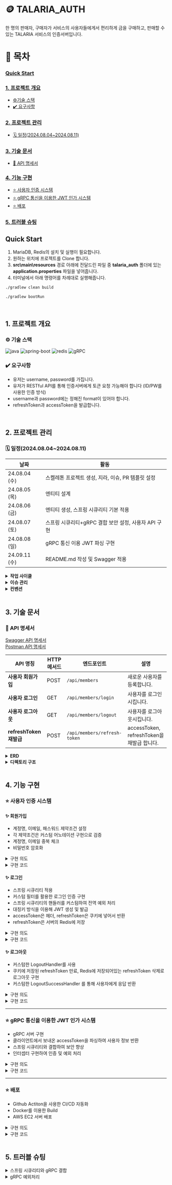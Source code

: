 # 🪙 TALARIA_AUTH

한 명의 판매자, 구매자가 서비스의 사용자들에게서 편리하게 금을 구매하고, 판매할 수 있는 TALARIA 서비스의 인증서버입니다. 

# 📑 목차
### [Quick Start](#quick-start)
### [1. 프로젝트 개요](#1-프로젝트-개요)
 - [⚙️기술 스택](#️-기술-스택)
 - [✔️ 요구사항](#️-요구사항)
### [2. 프로젝트 관리](#2-프로젝트-관리)
 - [🗓️ 일정(2024.08.04~2024.08.11)](#️-일정2024080420240811)
### [3. 기술 문서](#3-기술-문서)
 - [📄 API 명세서](#-api-명세서)
### [4. 기능 구현](#4-기능-구현)
 - [⭐ 사용자 인증 시스템](#-사용자-인증-시스템)
 - [⭐ gRPC 통신을 이용한 JWT 인가 시스템](#-grpc-통신을-이용한-jwt-인가-시스템)
 - [⭐ 배포](#-배포)
### [5. 트러블 슈팅](#5-트러블-슈팅)

## Quick Start

1. MariaDB, Redis의 설치 및 실행이 필요합니다.
2. 원하는 위치에 프로젝트를 Clone 합니다.
3. **src\main\resources** 경로 아래에 전달드린 파일 중 **talaria_auth** 폴더에 있는 **application.properties** 파일을 넣어줍니다.
4. 터미널에서 아래 명령어를 차례대로 실행해줍니다. </br>

```bash
./gradlew clean build

./gradlew bootRun
```

</br>

## 1. 프로젝트 개요

### ⚙️ 기술 스택
![java](https://img.shields.io/badge/Java-17-blue?logo=java)
![spring-boot](https://img.shields.io/badge/SpringBoot-3.3.3-6DB33F?logo=springboot)
![redis](https://img.shields.io/badge/Redis-7.4.0-FF4438?logo=redis)
![gRPC](https://img.shields.io/badge/gRPC-1.66.0-254c5b?logo=gRPC)

### ✔️ 요구사항

- 유저는 username, password를 가집니다.
- 유저가 RESTful API를 통해 인증서버에게 토큰 요청 가능해야 합니다 (ID/PW를 사용한 인증 방식)
- username과 password에는 정해진 format이 있어야 합니다.
- refreshToken과 accessToken을 발급합니다.

</br>

## 2. 프로젝트 관리

### 🗓️ 일정(2024.08.04~2024.08.11)

| 날짜 | 활동 |
| --- | --- |
| 24.08.04 (수) | 스켈레톤 프로젝트 생성, 지라, 이슈, PR 템플릿 설정 |
| 24.08.05 (목) | 엔티티 설계 |
| 24.08.06 (금) | 엔티티 생성, 스프링 시큐리티 기본 적용 |
| 24.08.07 (토) | 스프링 시큐리티+gRPC 결합 보안 설정, 사용자 API 구현 |
| 24.08.08 (일) | gRPC 통신 이용 JWT 파싱 구현 |
| 24.09.11 (수) | README.md 작성 및 Swagger 적용 |

<details>
<summary><strong>작업 사이클</strong></summary>

1. 이슈 생성
2. 브랜치 생성
3. 코드 작성
4. PR 생성
5. dev 브랜치로 Merge
</details>

<details>
<summary><strong>이슈 관리</strong></summary>
<img src=https://github.com/user-attachments/assets/a5341be5-1de7-433c-9e00-e6621f169dcf>
</details>

<details>
<summary><strong>컨벤션</strong></summary>

- **Branch**
    - **전략**

      | Branch Type | Description |
      | --- | --- |
      | `dev` | 주요 개발 branch, `main`으로 merge 전 거치는 branch |
      | `feature` | 할 일 issue 등록 후 branch 생성 및 작업 |

    - **네이밍**
        - `{header}/#{issue number}`
        - 예) `feat/#1`

- **커밋 메시지 규칙**
    ```bash
    > [HEADER] : 기능 요약
    
    - [CHORE]: 내부 파일 수정
    - [FEAT] : 새로운 기능 구현
    - [ADD] : FEAT 이외의 부수적인 코드 추가, 라이브러리 추가, 새로운 파일 생성 시
    - [FIX] : 코드 수정, 버그, 오류 해결
    - [DEL] : 쓸모없는 코드 삭제
    - [DOCS] : README나 WIKI 등의 문서 개정
    - [MOVE] : 프로젝트 내 파일이나 코드의 이동
    - [RENAME] : 파일 이름의 변경
    - [MERGE]: 다른 브렌치를 merge하는 경우
    - [STYLE] : 코드가 아닌 스타일 변경을 하는 경우
    - [INIT] : Initial commit을 하는 경우
    - [REFACTOR] : 로직은 변경 없는 클린 코드를 위한 코드 수정
    
    ex) [FEAT] 게시글 목록 조회 API 구현
    ex) [FIX] 내가 작성하지 않은 리뷰 볼 수 있는 버그 해결
    ```

- **Issue**
    ```bash
    ⭐️ Description
    <!-- 진행할 작업을 설명해주세요 -->
    
    ⭐️ To-do
    <!-- 작업을 수행하기 위해 해야할 태스크를 작성해주세요 -->
    [ ] todo1
    
    ⭐️ ETC
    <!-- 특이사항 및 예정 개발 일정을 작성해주세요 -->
    ```

- **PR**
  - **규칙**
    - branch 작업 완료 후 PR 보내기
    - 항상 local에서 충돌 해결 후 remote에 올리기
    - 충돌 확인 후 문제 없으면 merge
    -  merge
    ```bash
        > [MERGE] {브랜치이름}/{#이슈번호}
        ex) [MERGE] setting/#1
    ```
  - **Template**
    ```bash
    ⭐️ Description
    <!-- 진행할 작업을 설명해주세요 -->
    
    ⭐️ To-do
    <!-- 작업을 수행하기 위해 해야할 태스크를 작성해주세요 -->
    [ ] todo1
    
    ⭐️ ETC
    <!-- 특이사항 및 예정 개발 일정을 작성해주세요 -->
    ```
</details>

</br>

## 3. 기술 문서

### 📄 API 명세서

[Swagger API 명세서](http://localhost:8888/swagger-ui/index.html#/) </br>
[Postman API 명세서](https://documenter.getpostman.com/view/37810011/2sAXqmB5i8)

| API 명칭 | HTTP 메서드 | 엔드포인트 | 설명 |
| --- | --- | --- | --- |
| **사용자 회원가입** | POST | `/api/members` | 새로운 사용자를 등록합니다. |
| **사용자 로그인** | GET | `/api/members/login` | 사용자를 로그인시킵니다. |
| **사용자 로그아웃** | GET | `/api/members/logout`  | 사용자를 로그아웃시킵니다. |
| **refreshToken 재발급** | POST | `/api/members/refresh-token` | accessToken, refreshToken을 재발급 합니다. |

<details>
<summary><strong>ERD</strong></summary>
<img src=https://github.com/user-attachments/assets/40885a58-7c7b-4dee-a54e-5226e96301f7>
</details>

<details>
<summary><strong>디렉토리 구조</strong></summary>

```bash
├─main
│  ├─java
│  │  └─com
│  │      └─yonyk
│  │          └─talaria
│  │              └─auth
│  │                  │  TalariaAuthApplication.java
│  │                  │
│  │                  ├─common
│  │                  │  ├─anotation
│  │                  │  │  │  ValidMemberName.java
│  │                  │  │  │  ValidPassword.java
│  │                  │  │  │
│  │                  │  │  └─validator
│  │                  │  │          MemberNameValidator.java
│  │                  │  │          PasswordValidator.java
│  │                  │  │
│  │                  │  ├─config
│  │                  │  │      GrpcSecurityConfig.java
│  │                  │  │      SpringSecurityConfig.java
│  │                  │  │      SwaggerConfig.java
│  │                  │  │
│  │                  │  ├─security
│  │                  │  │  ├─details
│  │                  │  │  │      PrincipalDetails.java
│  │                  │  │  │      PrincipalDetailsService.java
│  │                  │  │  │
│  │                  │  │  ├─filter
│  │                  │  │  │      AuthenticationFilter.java
│  │                  │  │  │
│  │                  │  │  ├─grpc
│  │                  │  │  │      AuthenticationService.java
│  │                  │  │  │      CustomGrpcAuthenticationReader.java
│  │                  │  │  │      CustomServerInterceptor.java
│  │                  │  │  │
│  │                  │  │  ├─handler
│  │                  │  │  │      CustomAccessDeniedHandler.java
│  │                  │  │  │      CustomLogoutHandler.java
│  │                  │  │  │      CustomLogoutSuccessHandler.java
│  │                  │  │  │      SecurityExceptionHandler.java
│  │                  │  │  │
│  │                  │  │  ├─record
│  │                  │  │  │      JwtRecord.java
│  │                  │  │  │
│  │                  │  │  ├─redis
│  │                  │  │  │      RefreshToken.java
│  │                  │  │  │      RefreshTokenRepository.java
│  │                  │  │  │
│  │                  │  │  └─util
│  │                  │  │          CookieProvider.java
│  │                  │  │          JwtProvider.java
│  │                  │  │
│  │                  │  └─swagger
│  │                  │          MemberControllerSwagger.java
│  │                  │
│  │                  ├─controller
│  │                  │  │  MemberController.java
│  │                  │  │
│  │                  │  ├─request
│  │                  │  │      LoginDTO.java
│  │                  │  │      RegisterDTO.java
│  │                  │  │
│  │                  │  └─response
│  │                  │          dummy.txt
│  │                  │
│  │                  ├─entity
│  │                  │  │  BaseEntity.java
│  │                  │  │  Member.java
│  │                  │  │
│  │                  │  └─enums
│  │                  │          MemberRole.java
│  │                  │
│  │                  ├─exception
│  │                  │  │  CustomException.java
│  │                  │  │  CustomExceptionHandler.java
│  │                  │  │
│  │                  │  └─exceptionType
│  │                  │          CommonExceptionType.java
│  │                  │          ExceptionType.java
│  │                  │          RegisterExceptionType.java
│  │                  │          SecurityExceptionType.java
│  │                  │
│  │                  ├─repository
│  │                  │      MemberRepository.java
│  │                  │
│  │                  └─service
│  │                          JwtService.java
│  │                          MemberService.java
│  │
│  ├─proto
│  │      auth.proto
│  │
│  └─resources
│          application.properties
│          application.yml
│
└─test
    └─java
        └─com
            └─yonyk
                └─talaria
                    └─auth
                            TalariaAuthApplicationTests.java
```

</details>

</br>

## 4. 기능 구현

### ⭐ 사용자 인증 시스템

#### ✨ 회원가입

- 계정명, 이메일, 패스워드 제약조건 설정
- 각 제약조건은 커스텀 어노테이션 구현으로 검증
- 계정명, 이메일 중복 체크
- 비밀번호 암호화

<details>
    <summary>구현 의도</summary>
    <div>
        <div><strong>계정명, 이메일, 패스워드 제약조건</strong></div>
        <div>코드 재상용성이 높고 간편하게 유효성 검증을 할 수 이는 @Valid 어노테이션을 활용하여 구현하였습니다. 계정명, 패스워드는 기존 어노테이션으로는 충분한 검증이 불가하다고 생각해 커스텀 어노테이션을 생성하여 적용하였습니다.</div>
    </div>
</details>
<details>
    <summary>구현 코드</summary>
    <div>
        <a href="https://github.com/yony-k/TALARIA-AUTH/tree/dev/src/main/java/com/yonyk/talaria/auth/common/anotation" target="_blank">어노테이션 패키지</a></br>
        <a href="https://github.com/yony-k/TALARIA-AUTH/blob/dev/src/main/java/com/yonyk/talaria/auth/controller/MemberController.java" target="_blank">회원가입: signUp 메소드</a></br>
    </div>
</details>

#### ✨ 로그인

- 스프링 시큐리티 적용
- 커스텀 필터를 활용한 로그인 인증 구현
- 스프링 시큐리티의 핸들러를 커스텀하여 전역 예외 처리
- 대칭키 방식을 이용해 JWT 생성 및 발급
- accessToken은 헤더, refreshToken은 쿠키에 넣어서 반환
- refreshToken은 서버의 Redis에 저장

<details>
    <summary>구현 의도</summary>
    <div>
        <div><strong>스프링 시큐리티</strong></div>
        <div>금을 판매하는 사이트인만큼 보안이 중요하다고 생각해서 스프링 시큐리티를 구현하였습니다. 비록 인증서버에서는 특별한 권한이 필요한 API는 없지만 인증서버가 확장될 수도 있고 사용자의 정보를 보관하는 서버이니 최대한 보안을 챙길수록 좋다고 생각합니다.</div>
        <div><strong>커스텀 필터</strong></div>
        <div>JWT를 발급해야하기 때문에 기존 form로그인 방식으로는 불가하다고 판단하여 커스텀 필터를 구현하여 로그인을 처리했습니다. 로그인 성공시/실패시 각각 다른 응답을 보낼 수 있기 때문에 더 유용하다고 생각했습니다.</div>
        <div><strong>대칭키 방식 JWT 생성</strong></div>
        <div>처음에는 인증서버, 자원서버가 나뉘어져있기 때문에 비대칭 방식을 이용하려고 했습니다. 하지만 gRPC 통신을 통한 인증은 인증서버에서 자원서버에서 보내 온 accessToken을 파싱하여 사용자 정보를 보내주는 형식으로 결국 한 서버 내에서 생성과 파싱이 이루어지기 때문에 굳이 비대칭 방식을 택할 필요가 없다고 생각해 대칭키 방식으로 구현했습니다.</div>
        <div><strong>refreshToken 발급</strong></div>
        <div>보안적으로 accessToken의 만료시간을 짧게 하고 refreshToken으로 재발급을 하는 편이 좋다고 생각해 refreshToken 발급하는 방식을 채택했습니다.</div>
        <div><strong>refreshToken을 Redis에 저장</strong></div>
        <div>aacessToken의 만료시간이 짧기 때문에 refreshToken을 이용한 재발급 요청이 그만큼 자주 발생하는데 그때마다 DB에 접근하는 것은 부담이 될 것 같아 상대적으로 접근이 쉽고 처리속도가 빠른 Redis에 저장하게 되었습니다.</div>
    </div>
</details>
<details>
    <summary>구현 코드</summary>
    <div>
        <a href="https://github.com/yony-k/TALARIA-AUTH/tree/dev/src/main/java/com/yonyk/talaria/auth/common/security" target="_blank">Spring Security 패키지</a></br>
    </div>
</details>

#### ✨ 로그아웃
- 커스텀한 LogoutHandler를 사용
- 쿠키에 저장된 refreshToken 만료, Redis에 저장되어있는 refreshToken 삭제로 로그아웃 구현
- 커스텀한 LogoutSuccessHandler 를 통해 사용자에게 응답 반환

<details>
    <summary>구현 의도</summary>
    <div>
        <div><strong>커스텀 필터</strong></div>
        <div>JWT 방식으로 로그인을 하기 때문에 서버와 클라이언트 양쪽에 사용자의 정보(refreshToken)가 남게되었습니다. 로그아웃 시 이 정보를 모두 지워줘야 맞다고 생각했고 이런 일을 처리하기 위해 존재하는 LogoutHandler를 커스텀하여 사용하게 됐습니다.</div>
    </div>
</details>
<details>
    <summary>구현 코드</summary>
    <div>
        <a href="https://github.com/yony-k/TALARIA-AUTH/blob/dev/src/main/java/com/yonyk/talaria/auth/common/security/handler/CustomLogoutHandler.java" target="_blank">CustomLogoutHandler</a></br>
        <a href="https://github.com/yony-k/TALARIA-AUTH/blob/dev/src/main/java/com/yonyk/talaria/auth/common/security/handler/CustomLogoutSuccessHandler.java" target="_blank">CustomLogoutSuccessHandler</a></br>
    </div>
</details>

---

### ⭐ gRPC 통신을 이용한 JWT 인가 시스템

- gRPC 서버 구현
- 클라이언트에서 보내온 accessToken을 파싱하여 사용자 정보 반환
- 스프링 시큐리티와 결합하여 보안 향상
- 인터셉터 구현하여 인증 및 예외 처리

<details>
    <summary>구현 의도</summary>
    <div>
        <div><strong>인터셉터 구현</strong></div>
        <div>스프링 시큐리티를 구현하니 gRPC 통신 또한 인증이 필수적이게 되었습니다. 이를 위해 필요한 클래스가 GrpcAuthenticationReader 였는데 여기서 발생하는 예외를 안전하게 처리하기 위해서 인터셉터를 구현했습니다.</div>
    </div>
</details>
<details>
    <summary>구현 코드</summary>
    <div>
        <a href="https://github.com/yony-k/TALARIA-AUTH/tree/dev/src/main/java/com/yonyk/talaria/auth/common/security/grpc" target="_blank">gRPC 패키지</a></br>
    </div>
</details>

---

### ⭐ 배포

- Github Actiton을 사용한 CI/CD 자동화
- Docker를 이용한 Build
- AWS EC2 서버 배포

<details>
    <summary>구현 의도</summary>
    <div>
        <div><strong>Github Actiton</strong></div>
        <div>프로젝트에 수정사항이 생길 때마다 직접 파일을 만들어 배포하는 방식은 비효율적이라는 생각이 들어 CI/CD 과정을 자동화하고자 했습니다. CI/CD에 사용되는 툴 중 비교적 사용방법이 간단한 Github Actiton을 선택했습니다.</div></br>
        <strong>Docker</strong></div>
        <div>운영체제에 구애받지 않고 어플리케이션을 실행시킬 수 있도록 Docker를 사용하였습니다.</div></br>
        <strong>AWS EC2 서버</strong></div>
        <div>AWS는 현재까지도 클라우드 이용 비중 순위에서 상위권에 위치해있기 때문에 실무에서 반드시 한번은 다뤄볼 일이 생길 것 같아 AWS를 선택했습니다.</div></br>
    </div>
</details>
<details>
    <summary>구현 코드</summary>
    <div>
        <a href="https://github.com/talaria-service/TALARIA-AUTH/blob/dev/.github/workflows/deploy.yml" target="_blank">배포 워크플로우</a></br>
    </div>
</details>

</br>

## 5. 트러블 슈팅

<details>
    <summary>스프링 시큐리티와 gRPC 결합</summary>
    <div>
        <div><strong>문제상황</strong></div>
        <div>스프링 시큐리티 없이 기본 gRPC를 구현했을 때는 문제없이 돌아가던 서버가 스프링 시큐리티를 적용하자마자 오류가 발생했다. </div>
        <div><strong>원인</strong></div>
        <div>알고보니 스프링 시큐리티는 HTTP 기반 요청처리에 적합한 프레임워크고 gRPC는 HTTP/2 기반이기 때문에 스프링 시큐리티에서 gRPC를 사용하려면 추가적인 인증 로직이 필요했던 것이다.</div>
        <div><strong>해결</strong></div>
        <div>GrpcAuthenticationReader 라는 클래스가 이런 인증 로직을 처리하는 전용 클래스로 이 클래스를 구현하여 해결했다. 이 클래스는 gRPC 서버 호출 시 클라이언트로부터 전달된 메타데이터에서 정보를 읽어들여 스프링 시큐리티 컨택스트에 올릴 수 있는 인증 객체를 생성하는 역할을 한다.</div>
    </div>
</details>

<details>
    <summary>gRPC 예외처리</summary>
    <div>
        <div><strong>문제상황</strong></div>
        <div>GrpcAuthenticationReader 를 이용해서 인증객체를 생성할 때 JWT 파싱 과정을 거치는데 이때 꽤 많은 예외가 발생한다. 예외가 발생하면 클라이언트에게 인증 실패 메세지를 전송해야하는데 GrpcAuthenticationReader 내에서 처리하기에는 부적절해보였다.</div>
        <div><strong>해결</strong></div>
        <div>ServerInterceptor 라는 클래스는 gRPC로 서버로 오는 요청이나 서버에서 나가는 응답을 가로채어 적절한 처리를 하는 클래스인데 이 클래스에서는 클라이언트에 응답을 보내는 것도 간단하게 처리할 수 있다. 이걸 구현하여 이 안에서 GrpcAuthenticationReader 가 호출되게 하고 이때 예외가 발생하면 적절한 메세지가 클라이언트로 반환되도록 하였다.</div>
    </div>
</details>
